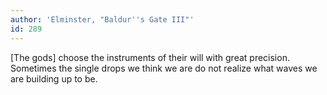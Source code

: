 ```yaml
---
author: 'Elminster, "Baldur''s Gate III"'
id: 289
---
```


[The gods] choose the instruments of their will with great precision. Sometimes the single drops we think we are do not realize what waves we are building up to be.
